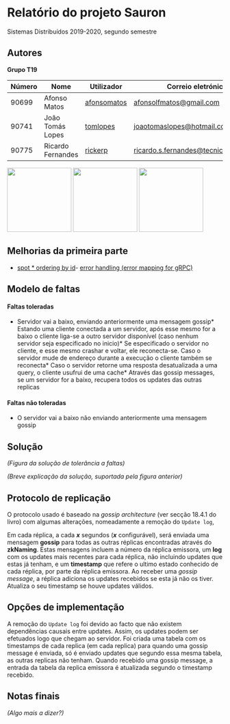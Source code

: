 # Relatório do projeto Sauron

Sistemas Distribuídos 2019-2020, segundo semestre


## Autores

**Grupo T19**


| Número | Nome              | Utilizador                       | Correio eletrónico                  |
| -------|-------------------|----------------------------------| ------------------------------------|
| 90699  | Afonso Matos      | [afonsomatos](https://github.com/afonsomatos) | [afonsolfmatos@gmail.com](mailto:afonsolfmatos@gmail.com)   |
| 90741  | João Tomás Lopes  | [tomlopes](https://github.com/tomlopes)     | [joaotomaslopes@hotmail.com](mailto:joaotomaslopes@hotmail.com)     |
| 90775  | Ricardo Fernandes | [rickerp](https://github.com/rickerp) | [ricardo.s.fernandes@tecnico.ulisboa.pt](mailto:ricardo.s.fernandes@tecnico.ulisboa.pt) |

<img src="https://avatars0.githubusercontent.com/u/10373500?s=460&u=d55b8ec9104eaf2eac56d74f602580fe90ecfb29&v=4" height="150px" /> <img src="https://avatars1.githubusercontent.com/u/33103241?s=460&u=db5a1233e3f142ba48fd94532cfbf504ef14a13e&v=4" height="150px" /> <img src="https://avatars1.githubusercontent.com/u/32230933?s=460&u=d50670ea007c13559cbe4cd18aba7115436df700&v=4" height="150px" />



  

## Melhorias da primeira parte 

- [spot * ordering by id](https://github.com/tecnico-distsys/T19-Sauron/commit/2f55891deda112f8bbbeb74b4f51093a24e17d21#diff-781a33c089feb1b4b74da871c8f53447L167-R170)- [error handling (error mapping for gRPC)](https://github.com/tecnico-distsys/T19-Sauron/commit/282d6c1b22ea22548639189b3c583c04cf4c8f9b) 

  

## Modelo de faltas 

#### Faltas toleradas  

* Servidor vai a baixo, enviando anteriormente uma mensagem gossip* Estando uma cliente conectada a um servidor, após esse mesmo for a baixo o cliente liga-se a outro servidor disponível (caso nenhum servidor seja especificado no inicio)* Se especificado o servidor no cliente, e esse mesmo crashar e voltar, ele reconecta-se. Caso o servidor mude de endereço durante a execução o cliente também se reconecta* Caso o servidor retorne uma resposta desatualizada a uma query, o cliente usufrui de uma cache* Através das gossip messages, se um servidor for a baixo, recupera todos os updates das outras replicas 

#### Faltas não toleradas 

* O servidor vai a baixo não enviando anteriormente uma mensagem gossip 

## Solução 

_(Figura da solução de tolerância a faltas)_ 

_(Breve explicação da solução, suportada pela figura anterior)_ 

  

## Protocolo de replicação 

O protocolo usado é baseado na _gossip architecture_ (ver secção 18.4.1 do livro) com algumas alterações, nomeadamente a remoção do `Update log`,  

Em cada réplica, a cada ***x*** segundos (***x*** configurável), será enviada uma mensagem **gossip** para todas as outras réplicas encontradas através do **zkNaming**. Estas mensagens incluem a número da réplica emissora, um **log** com os updates mais recentes para cada réplica, não incluindo updates que estas já tenham, e um **timestamp** que refere o ultimo estado conhecido de cada réplica, por parte da réplica emissora. Ao receber uma *gossip message*, a réplica adiciona os updates recebidos se esta já não os tiver. Atualiza o seu timestamp se houve updates válidos. 

  

## Opções de implementação 

A remoção do `Update log` foi devido ao facto que não existem dependências causais entre updates. Assim, os updates podem ser efetuados logo que chegam ao servidor. Foi criada uma tabela com os timestamps de cada replica (em cada replica) para quando uma gossip message é enviada, só é enviado updates que segundo essa mesma tabela, as outras replicas não tenham. Quando recebido uma gossip message, a entrada da tabela da replica emissora é atualizada segundo o timestamp recebido. 

  

## Notas finais 

_(Algo mais a dizer?)_ 

